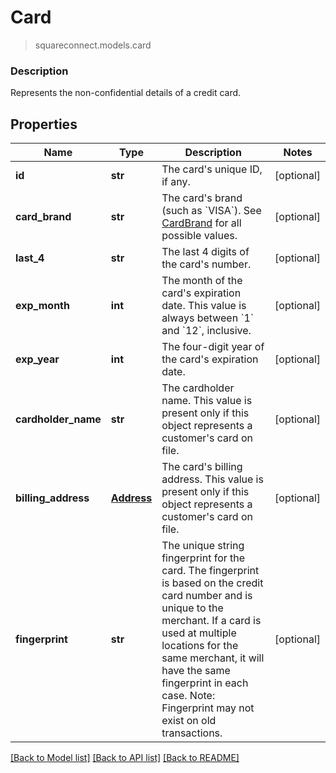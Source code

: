 # Card
> squareconnect.models.card

### Description

Represents the non-confidential details of a credit card.

## Properties
Name | Type | Description | Notes
------------ | ------------- | ------------- | -------------
**id** | **str** | The card&#39;s unique ID, if any. | [optional]
**card_brand** | **str** | The card&#39;s brand (such as &#x60;VISA&#x60;). See [CardBrand](#type-cardbrand) for all possible values. | [optional]
**last_4** | **str** | The last 4 digits of the card&#39;s number. | [optional]
**exp_month** | **int** | The month of the card&#39;s expiration date. This value is always between &#x60;1&#x60; and &#x60;12&#x60;, inclusive. | [optional]
**exp_year** | **int** | The four-digit year of the card&#39;s expiration date. | [optional]
**cardholder_name** | **str** | The cardholder name. This value is present only if this object represents a customer&#39;s card on file. | [optional]
**billing_address** | [**Address**](Address.md) | The card&#39;s billing address. This value is present only if this object represents a customer&#39;s card on file. | [optional]
**fingerprint** | **str** | The unique string fingerprint for the card.  The fingerprint is based on the credit card number and is unique to the merchant.  If a card is used at multiple locations for the same merchant, it will have the same fingerprint in each case. Note: Fingerprint may not exist on old transactions. | [optional]

[[Back to Model list]](../README.md#documentation-for-models) [[Back to API list]](../README.md#documentation-for-api-endpoints) [[Back to README]](../README.md)


